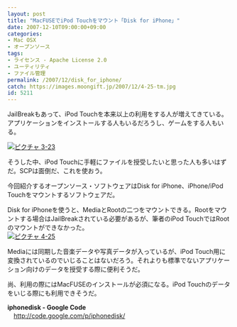 ```yaml
---
layout: post
title: "MacFUSEでiPod Touchをマウント「Disk for iPhone」"
date: 2007-12-10T09:00:00+09:00
categories:
- Mac OSX
- オープンソース
tags: 
- ライセンス - Apache License 2.0
- ユーティリティ
- ファイル管理
permalink: /2007/12/disk_for_iphone/
catch: https://images.moongift.jp/2007/12/4-25-tm.jpg
id: 5211
---
```

JailBreakもあって、iPod Touchを本来以上の利用をする人が増えてきている。アプリケーションをインストールする人もいるだろうし、ゲームをする人もいる。   
  
[![ピクチャ 3-23](https://images.moongift.jp/2007/12/3-23-tm.jpg)](https://images.moongift.jp/2007/12/3-23.png)  
  
そうした中、iPod Touchに手軽にファイルを授受したいと思った人も多いはずだ。SCPは面倒だ、これを使おう。   
  
今回紹介するオープンソース・ソフトウェアはDisk for iPhone、iPhone/iPod Touchをマウントするソフトウェアだ。   
<!--more-->  
Disk for iPhoneを使うと、MediaとRootの二つをマウントできる。Rootをマウントする場合はJailBreakされている必要があるが、筆者のiPod TouchではRootのマウントができなかった。   
[![ピクチャ 4-25](https://images.moongift.jp/2007/12/4-25-tm.jpg)](https://images.moongift.jp/2007/12/4-25.png)  
  
Mediaには同期した音楽データや写真データが入っているが、iPod Touch用に変換されているのでいじることはないだろう。それよりも標準でないアプリケーション向けのデータを授受する際に便利そうだ。   
  
尚、利用の際にはMacFUSEのインストールが必須になる。iPod Touchのデータをいじる際にも利用できそうだ。   
  
**iphonedisk - Google Code**   
　[http://code.google.com/p/iphonedisk/   
](http://code.google.com/p/iphonedisk/)

